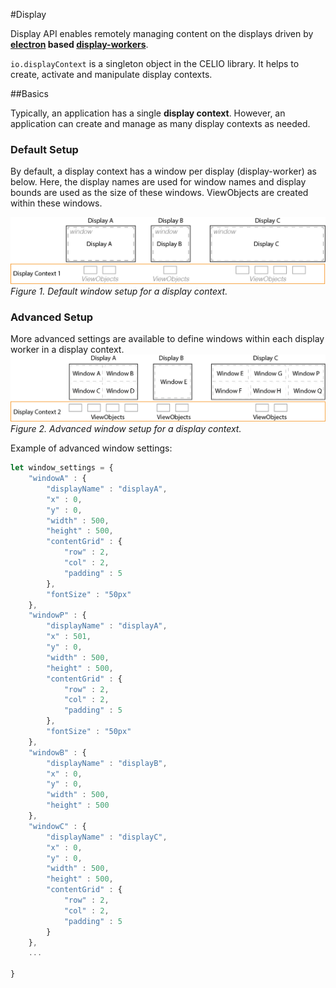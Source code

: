#Display

Display API enables remotely managing content on the displays driven by **[electron](http://electron.atom.io/) based [display-workers](https://github.ibm.com/celio/display-worker)**. 


`io.displayContext` is a singleton object in the CELIO library. It helps to create, activate and manipulate display contexts.

##Basics

Typically, an application has a single **display context**. However, an application can create and manage as many display contexts as needed.
 
### Default Setup
By default, a display context has a window per display (display-worker) as below. Here, the display names are used for window names and display bounds are used as the size of these windows. ViewObjects are created within these windows.

![Display Context](display-simple.png)
*Figure 1. Default window setup for a display context.*


### Advanced Setup
More advanced settings are available to define windows within each display worker in a display context.
![Display Context](display-multi.png)
*Figure 2. Advanced window setup for a display context.*


Example of advanced window settings:

```js
let window_settings = {
    "windowA" : {
        "displayName" : "displayA",
        "x" : 0,
        "y" : 0,
        "width" : 500,
        "height" : 500,
        "contentGrid" : {
            "row" : 2,
            "col" : 2,
            "padding" : 5
        },
        "fontSize" : "50px"
    },
    "windowP" : {
        "displayName" : "displayA",
        "x" : 501,
        "y" : 0,
        "width" : 500,
        "height" : 500,
        "contentGrid" : {
            "row" : 2,
            "col" : 2,
            "padding" : 5
        },
        "fontSize" : "50px"
    },
    "windowB" : {
        "displayName" : "displayB",
        "x" : 0,
        "y" : 0,
        "width" : 500,
        "height" : 500
    },
    "windowC" : {
        "displayName" : "displayC",
        "x" : 0,
        "y" : 0,
        "width" : 500,
        "height" : 500,
        "contentGrid" : {
            "row" : 2,
            "col" : 2,
            "padding" : 5
        }
    },
    ...

} 
```